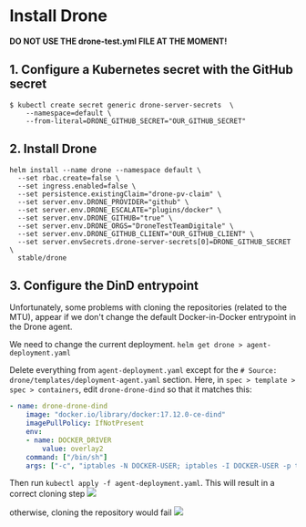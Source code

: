 # Install Drone

**DO NOT USE THE drone-test.yml FILE AT THE MOMENT!**

## 1. Configure a Kubernetes secret with the GitHub secret 
```
$ kubectl create secret generic drone-server-secrets  \
    --namespace=default \
    --from-literal=DRONE_GITHUB_SECRET="OUR_GITHUB_SECRET"
```


## 2. Install Drone
```
helm install --name drone --namespace default \
  --set rbac.create=false \
  --set ingress.enabled=false \
  --set persistence.existingClaim="drone-pv-claim" \
  --set server.env.DRONE_PROVIDER="github" \
  --set server.env.DRONE_ESCALATE="plugins/docker" \
  --set server.env.DRONE_GITHUB="true" \
  --set server.env.DRONE_ORGS="DroneTestTeamDigitale" \
  --set server.env.DRONE_GITHUB_CLIENT="OUR_GITHUB_CLIENT" \
  --set server.envSecrets.drone-server-secrets[0]=DRONE_GITHUB_SECRET \
  stable/drone
```


## 3. Configure the DinD entrypoint
Unfortunately, some problems with cloning the repositories (related to the MTU), appear if we don't change the default Docker-in-Docker entrypoint in the Drone agent.

We need to change the current deployment.
```helm get drone > agent-deployment.yaml```

Delete everything from `agent-deployment.yaml` except for the `# Source: drone/templates/deployment-agent.yaml` section.
Here, in `spec > template > spec > containers`, edit `drone-drone-dind` so that it matches this:

```yaml
- name: drone-drone-dind
    image: "docker.io/library/docker:17.12.0-ce-dind"
    imagePullPolicy: IfNotPresent
    env:
    - name: DOCKER_DRIVER
        value: overlay2
    command: ["/bin/sh"]
    args: ["-c", "iptables -N DOCKER-USER; iptables -I DOCKER-USER -p tcp --tcp-flags SYN,RST SYN -j TCPMSS --clamp-mss-to-pmtu; dockerd --host=unix:///var/run/docker.sock --host=tcp://127.0.0.1:2375 --mtu=1350"]
```

Then run `kubectl apply -f agent-deployment.yaml`.
This will result in a correct cloning step
![](https://i.imgur.com/ot55jn8.png)

otherwise, cloning the repository would fail
![](https://i.imgur.com/dqFdj8E.png)

